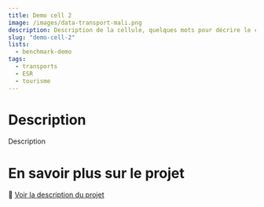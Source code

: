 ```yaml
---
title: Demo cell 2
image: /images/data-transport-mali.png
description: Description de la cellule, quelques mots pour décrire le contenu, ne pas dépasser une longue phrase. Test du retour à la ligne avec un peu plus de texte.
slug: "demo-cell-2"
lists: 
  - benchmark-demo
tags: 
  - transports
  - ESR
  - tourisme
---
```


# Description

Description

# En savoir plus sur le projet

🔎 [Voir la description du projet](https://forum.ogptoolbox.org/t/presentation-du-projet-data-transport-mali/590)
